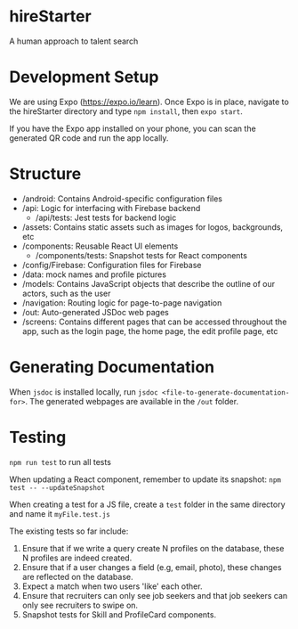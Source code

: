 # hireStarter
A human approach to talent search

# Development Setup
We are using Expo (https://expo.io/learn).
Once Expo is in place, navigate to the hireStarter directory and type `npm install`, then `expo start`.

If you have the Expo app installed on your phone, you can scan the generated QR code and run the app locally.

# Structure
- /android: Contains Android-specific configuration files
- /api: Logic for interfacing with Firebase backend
  - /api/tests: Jest tests for backend logic
- /assets: Contains static assets such as images for logos, backgrounds, etc
- /components: Reusable React UI elements
  - /components/tests: Snapshot tests for React components
- /config/Firebase: Configuration files for Firebase
- /data: mock names and profile pictures
- /models: Contains JavaScript objects that describe the outline of our actors, such as the user
- /navigation: Routing logic for page-to-page navigation
- /out: Auto-generated JSDoc web pages
- /screens: Contains different pages that can be accessed throughout the app, such as the login page, the home page, the edit profile page, etc

# Generating Documentation
When `jsdoc` is installed locally, run `jsdoc <file-to-generate-documentation-for>`.
The generated webpages are available in the `/out` folder.

# Testing
`npm run test` to run all tests

When updating a React component, remember to update its snapshot: `npm test -- --updateSnapshot`

When creating a test for a JS file, create a `test` folder in the same directory and name it `myFile.test.js`

The existing tests so far include:
1) Ensure that if we write a query create N profiles on the database, these N profiles are indeed created.
2) Ensure that if a user changes a field (e.g, email, photo), these changes are reflected on the database.
3) Expect a match when two users 'like' each other.
4) Ensure that recruiters can only see job seekers and that job seekers can only see recruiters to swipe on. 
5) Snapshot tests for Skill and ProfileCard components.
